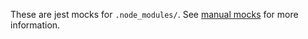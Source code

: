 These are jest mocks for `.node_modules/`. See
[manual mocks](https://jestjs.io/docs/en/manual-mocks) for more information.
